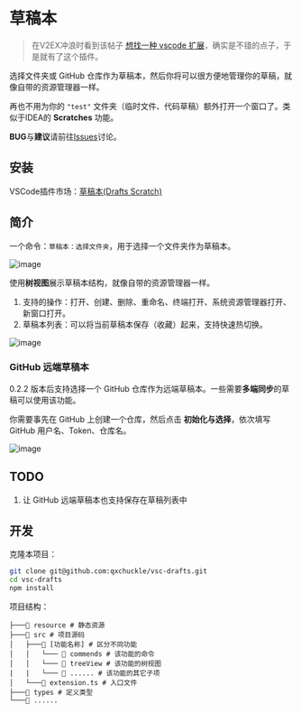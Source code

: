 # 草稿本
> 在V2EX冲浪时看到该帖子 [想找一种 vscode 扩展](https://www.v2ex.com/t/1033986)，确实是不错的点子，于是就有了这个插件。

选择文件夹或 GitHub 仓库作为草稿本，然后你将可以很方便地管理你的草稿，就像自带的资源管理器一样。

再也不用为你的 `"test"` 文件夹（临时文件、代码草稿）额外打开一个窗口了。类似于IDEA的 **Scratches** 功能。

**BUG**与**建议**请前往[Issues](https://github.com/qxchuckle/vsc-drafts/issues)讨论。

## 安装
VSCode插件市场：[草稿本(Drafts Scratch)](https://marketplace.visualstudio.com/items?itemName=qcqx.qx-drafts)

## 简介
一个命令：`草稿本：选择文件夹`，用于选择一个文件夹作为草稿本。

![image](https://github.com/qxchuckle/vsc-drafts/assets/55614189/b8737ac8-69fe-49ab-a1c5-025e85565e70)

使用**树视图**展示草稿本结构，就像自带的资源管理器一样。
1. 支持的操作：打开、创建、删除、重命名、终端打开、系统资源管理器打开、新窗口打开。
2. 草稿本列表：可以将当前草稿本保存（收藏）起来，支持快速热切换。

![image](https://github.com/qxchuckle/vsc-drafts/assets/55614189/6d77214c-a248-4a1e-b6c4-6e275076cf90)

### GitHub 远端草稿本
0.2.2 版本后支持选择一个 GitHub 仓库作为远端草稿本。一些需要**多端同步**的草稿可以使用该功能。

你需要事先在 GitHub 上创建一个仓库，然后点击 **初始化与选择**，依次填写 GitHub 用户名、Token、仓库名。

![image](https://github.com/qxchuckle/vsc-drafts/assets/55614189/5b5f4cd7-ace7-4967-b084-6fdded6b8fc9)

## TODO
1. 让 GitHub 远端草稿本也支持保存在草稿列表中

## 开发
克隆本项目：

```bash
git clone git@github.com:qxchuckle/vsc-drafts.git
cd vsc-drafts
npm install
```

项目结构：

```
├───📁 resource # 静态资源
├───📁 src # 项目源码
│   ├───📁 [功能名称] # 区分不同功能
│   │   └─── 📁 commends # 该功能的命令
│   │   └─── 📁 treeView # 该功能的树视图
|   |   └─── 📁 ...... # 该功能的其它子项
│   └───📄 extension.ts # 入口文件
├───📁 types # 定义类型
└───📄 ......
```















